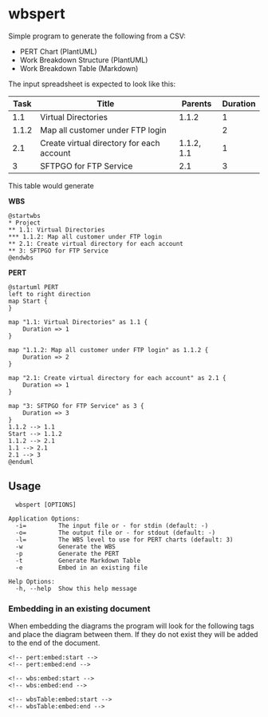 <!-- Code generated by gomarkdoc. DO NOT EDIT -->

# wbspert

Simple program to generate the following from a CSV:

+ PERT Chart (PlantUML)
+ Work Breakdown Structure (PlantUML)
+ Work Breakdown Table (Markdown)

The input spreadsheet is expected to look like this:

| Task | Title | Parents | Duration |
| --- | ---- | ------- | -------- |
| 1.1 | Virtual Directories | 1.1.2 | 1 |
| 1.1.2 | Map all customer under FTP login |  | 2 |
| 2.1 | Create virtual directory for each account | 1.1.2, 1.1 | 1 |
| 3 | SFTPGO for FTP Service | 2.1 | 3 |

This table would generate

**WBS**

```plantuml
@startwbs
* Project
** 1.1: Virtual Directories
*** 1.1.2: Map all customer under FTP login
** 2.1: Create virtual directory for each account
** 3: SFTPGO for FTP Service
@endwbs
```

**PERT**

```plantuml
@startuml PERT
left to right direction
map Start {
}

map "1.1: Virtual Directories" as 1.1 {
	Duration => 1
}

map "1.1.2: Map all customer under FTP login" as 1.1.2 {
	Duration => 2
}

map "2.1: Create virtual directory for each account" as 2.1 {
	Duration => 1
}

map "3: SFTPGO for FTP Service" as 3 {
	Duration => 3
}
1.1.2 --> 1.1
Start --> 1.1.2
1.1.2 --> 2.1
1.1 --> 2.1
2.1 --> 3
@enduml
```

## Usage

```
  wbspert [OPTIONS]

Application Options:
  -i=         The input file or - for stdin (default: -)
  -o=         The output file or - for stdout (default: -)
  -l=         The WBS level to use for PERT charts (default: 3)
  -w          Generate the WBS
  -p          Generate the PERT
  -t          Generate Markdown Table
  -e          Embed in an existing file

Help Options:
  -h, --help  Show this help message
```

### Embedding in an existing document

When embedding the diagrams the program will look for the following tags and place 
the diagram between them.  If they do not exist they will be added to the end of the 
document.

```
<!-- pert:embed:start -->
<!-- pert:embed:end -->

<!-- wbs:embed:start -->
<!-- wbs:embed:end -->

<!-- wbsTable:embed:start -->
<!-- wbsTable:embed:end -->
```